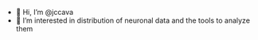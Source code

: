- 👋 Hi, I’m @jccava
- 👀 I’m interested in distribution of neuronal data and the tools to analyze them

<!---
jccava/jccava is a ✨ special ✨ repository because its `README.md` (this file) appears on your GitHub profile.
You can click the Preview link to take a look at your changes.
--->
